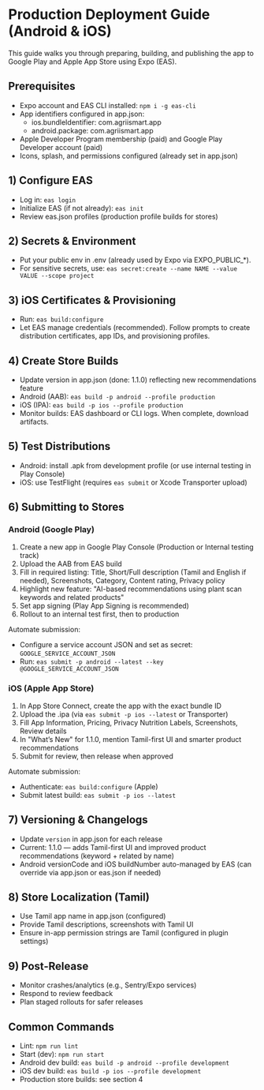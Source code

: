 # Production Deployment Guide (Android & iOS)

This guide walks you through preparing, building, and publishing the app to Google Play and Apple App Store using Expo (EAS).

## Prerequisites
- Expo account and EAS CLI installed: `npm i -g eas-cli`
- App identifiers configured in app.json:
  - ios.bundleIdentifier: com.agriismart.app
  - android.package: com.agriismart.app
- Apple Developer Program membership (paid) and Google Play Developer account (paid)
- Icons, splash, and permissions configured (already set in app.json)

## 1) Configure EAS
- Log in: `eas login`
- Initialize EAS (if not already): `eas init`
- Review eas.json profiles (production profile builds for stores)

## 2) Secrets & Environment
- Put your public env in .env (already used by Expo via EXPO_PUBLIC_*).
- For sensitive secrets, use: `eas secret:create --name NAME --value VALUE --scope project`

## 3) iOS Certificates & Provisioning
- Run: `eas build:configure`
- Let EAS manage credentials (recommended). Follow prompts to create distribution certificates, app IDs, and provisioning profiles.

## 4) Create Store Builds
- Update version in app.json (done: 1.1.0) reflecting new recommendations feature
- Android (AAB): `eas build -p android --profile production`
- iOS (IPA): `eas build -p ios --profile production`
- Monitor builds: EAS dashboard or CLI logs. When complete, download artifacts.

## 5) Test Distributions
- Android: install .apk from development profile (or use internal testing in Play Console)
- iOS: use TestFlight (requires `eas submit` or Xcode Transporter upload)

## 6) Submitting to Stores

### Android (Google Play)
1. Create a new app in Google Play Console (Production or Internal testing track)
2. Upload the AAB from EAS build
3. Fill in required listing: Title, Short/Full description (Tamil and English if needed), Screenshots, Category, Content rating, Privacy policy
4. Highlight new feature: "AI-based recommendations using plant scan keywords and related products"
4. Set app signing (Play App Signing is recommended)
5. Rollout to an internal test first, then to production

Automate submission:
- Configure a service account JSON and set as secret: `GOOGLE_SERVICE_ACCOUNT_JSON`
- Run: `eas submit -p android --latest --key @GOOGLE_SERVICE_ACCOUNT_JSON`

### iOS (Apple App Store)
1. In App Store Connect, create the app with the exact bundle ID
2. Upload the .ipa (via `eas submit -p ios --latest` or Transporter)
3. Fill App Information, Pricing, Privacy Nutrition Labels, Screenshots, Review details
4. In "What’s New" for 1.1.0, mention Tamil-first UI and smarter product recommendations
4. Submit for review, then release when approved

Automate submission:
- Authenticate: `eas build:configure` (Apple)
- Submit latest build: `eas submit -p ios --latest`

## 7) Versioning & Changelogs
- Update `version` in app.json for each release
- Current: 1.1.0 — adds Tamil-first UI and improved product recommendations (keyword + related by name)
- Android versionCode and iOS buildNumber auto-managed by EAS (can override via app.json or eas.json if needed)

## 8) Store Localization (Tamil)
- Use Tamil app name in app.json (configured)
- Provide Tamil descriptions, screenshots with Tamil UI
- Ensure in-app permission strings are Tamil (configured in plugin settings)

## 9) Post-Release
- Monitor crashes/analytics (e.g., Sentry/Expo services)
- Respond to review feedback
- Plan staged rollouts for safer releases

## Common Commands
- Lint: `npm run lint`
- Start (dev): `npm run start`
- Android dev build: `eas build -p android --profile development`
- iOS dev build: `eas build -p ios --profile development`
- Production store builds: see section 4

